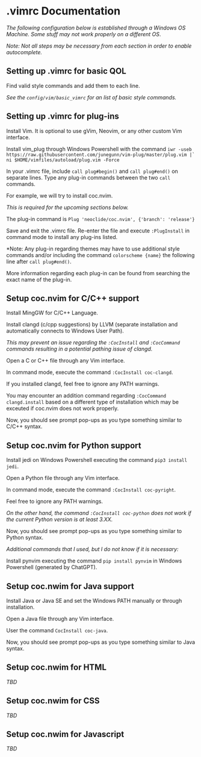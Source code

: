 # .vimrc Documentation

*The following configuration below is established through a Windows OS Machine. Some stuff may not work properly on a different OS*.

*Note: Not all steps may be necessary from each section in order to enable autocomplete.*


## Setting up .vimrc for basic QOL

Find valid style commands and add them to each line.

*See the ```config/vim/basic_vimrc``` for an list of basic style commands.*


## Setting up .vimrc for plug-ins

Install Vim. It is optional to use gVim, Neovim, or any other custom Vim interface.

Install vim_plug through Windows Powershell with the command ```iwr -useb https://raw.githubusercontent.com/junegunn/vim-plug/master/plug.vim |` ni $HOME/vimfiles/autoload/plug.vim -Force```

In your .vimrc file, include ```call plug#begin()``` and ```call plug#end()``` on separate lines. Type any plug-in commands between the two ```call``` commands.

For example, we will try to install coc.nvim.

*This is required for the upcoming sections below.*

The plug-in command is ```Plug 'neoclide/coc.nvim', {'branch': 'release'}```

Save and exit the .vimrc file. Re-enter the file and execute ```:PlugInstall``` in command mode to install any plug-ins listed.

*Note: Any plug-in regarding themes may have to use additional style commands and/or including the command ```colorscheme {name}``` the following line after ```call plug#end()```.

More information regarding each plug-in can be found from searching the exact name of the plug-in.


## Setup coc.nvim for C/C++ support

Install MingGW for C/C++ Language.

Install clangd (c/cpp suggestions) by LLVM (separate installation and automatically connects to Windows User Path).

*This may prevent an issue regarding the ```:CocInstall``` and ```:CocCommand``` commands resulting in a potential pathing issue of clangd.*

Open a C or C++ file through any Vim interface.

In command mode, execute the command ```:CocInstall coc-clangd```.

If you installed clangd, feel free to ignore any PATH warnings.

You may encounter an addition command regarding ```:CocCommand clangd.install``` based on a different type of installation which may be exceuted if coc.nvim does not work properly.

Now, you should see prompt pop-ups as you type something similar to C/C++ syntax.


## Setup coc.nvim for Python support

Install jedi on Windows Powershell executing the command ```pip3 install jedi```.

Open a Python file through any Vim interface.

In command mode, execute the command ```:CocInstall coc-pyright```.

Feel free to ignore any PATH warnings.

*On the other hand, the command ```:CocInstall coc-python``` does not work if the current Python version is at least 3.XX.*

Now, you should see prompt pop-ups as you type something similar to Python syntax.


*Additional commands that I used, but I do not know if it is necessary:*

Install pynvim executing the command ```pip install pynvim``` in Windows Powershell (generated by ChatGPT).


## Setup coc.nwim for Java support

Install Java or Java SE and set the Windows PATH manually or through installation.

Open a Java file through any Vim interface.

User the command ```CocInstall coc-java```.

Now, you should see prompt pop-ups as you type something similar to Java syntax.


## Setup coc.nwim for HTML

*TBD*


## Setup coc.nwim for CSS

*TBD*


## Setup coc.nwim for Javascript

*TBD*
